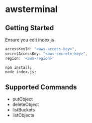 # awsterminal

## Getting Started

Ensure you edit index.js
```js
accessKeyId: "<aws-access-key>",
secretAccessKey: "<aws-secrete-key>",
region: '<aws-region>'
```

```
npm install;
node index.js;
```

## Supported Commands

- putObject
- deleteObject
- listBuckets
- listObjects